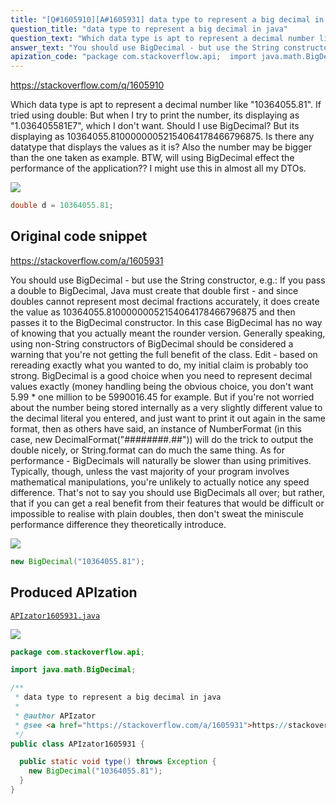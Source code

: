 ```yaml
---
title: "[Q#1605910][A#1605931] data type to represent a big decimal in java"
question_title: "data type to represent a big decimal in java"
question_text: "Which data type is apt to represent a decimal number like \"10364055.81\". If tried using double: But when I try to print the number, its displaying as \"1.036405581E7\", which I don't want. Should I use BigDecimal? But its displaying as 10364055.81000000052154064178466796875. Is there any datatype that displays the values as it is? Also the number may be bigger than the one taken as example. BTW, will using BigDecimal effect the performance of the application?? I might use this in almost all my DTOs."
answer_text: "You should use BigDecimal - but use the String constructor, e.g.: If you pass a double to BigDecimal, Java must create that double first - and since doubles cannot represent most decimal fractions accurately, it does create the value as 10364055.81000000052154064178466796875 and then passes it to the BigDecimal constructor.  In this case BigDecimal has no way of knowing that you actually meant the rounder version. Generally speaking, using non-String constructors of BigDecimal should be considered a warning that you're not getting the full benefit of the class. Edit - based on rereading exactly what you wanted to do, my initial claim is probably too strong.  BigDecimal is a good choice when you need to represent decimal values exactly (money handling being the obvious choice, you don't want 5.99 * one million to be 5990016.45 for example. But if you're not worried about the number being stored internally as a very slightly different value to the decimal literal you entered, and just want to print it out again in the same format, then as others have said, an instance of NumberFormat (in this case, new DecimalFormat(\"########.##\")) will do the trick to output the double nicely, or String.format can do much the same thing. As for performance - BigDecimals will naturally be slower than using primitives.  Typically, though, unless the vast majority of your program involves mathematical manipulations, you're unlikely to actually notice any speed difference.  That's not to say you should use BigDecimals all over; but rather, that if you can get a real benefit from their features that would be difficult or impossible to realise with plain doubles, then don't sweat the miniscule performance difference they theoretically introduce."
apization_code: "package com.stackoverflow.api;  import java.math.BigDecimal;  /**  * data type to represent a big decimal in java  *  * @author APIzator  * @see <a href=\"https://stackoverflow.com/a/1605931\">https://stackoverflow.com/a/1605931</a>  */ public class APIzator1605931 {    public static void type() throws Exception {     new BigDecimal(\"10364055.81\");   } }"
---
```


https://stackoverflow.com/q/1605910

Which data type is apt to represent a decimal number like &quot;10364055.81&quot;.
If tried using double:
But when I try to print the number, its displaying as &quot;1.036405581E7&quot;, which I don&#x27;t want.
Should I use BigDecimal? But its displaying as 10364055.81000000052154064178466796875.
Is there any datatype that displays the values as it is? Also the number may be bigger than the one taken as example.
BTW, will using BigDecimal effect the performance of the application?? I might use this in almost all my DTOs.


<div class="code-logo"><img src="/stackoverflow.png" /></div>

```java
double d = 10364055.81;
```


## Original code snippet

https://stackoverflow.com/a/1605931

You should use BigDecimal - but use the String constructor, e.g.:
If you pass a double to BigDecimal, Java must create that double first - and since doubles cannot represent most decimal fractions accurately, it does create the value as 10364055.81000000052154064178466796875 and then passes it to the BigDecimal constructor.  In this case BigDecimal has no way of knowing that you actually meant the rounder version.
Generally speaking, using non-String constructors of BigDecimal should be considered a warning that you&#x27;re not getting the full benefit of the class.
Edit - based on rereading exactly what you wanted to do, my initial claim is probably too strong.  BigDecimal is a good choice when you need to represent decimal values exactly (money handling being the obvious choice, you don&#x27;t want 5.99 * one million to be 5990016.45 for example.
But if you&#x27;re not worried about the number being stored internally as a very slightly different value to the decimal literal you entered, and just want to print it out again in the same format, then as others have said, an instance of NumberFormat (in this case, new DecimalFormat(&quot;########.##&quot;)) will do the trick to output the double nicely, or String.format can do much the same thing.
As for performance - BigDecimals will naturally be slower than using primitives.  Typically, though, unless the vast majority of your program involves mathematical manipulations, you&#x27;re unlikely to actually notice any speed difference.  That&#x27;s not to say you should use BigDecimals all over; but rather, that if you can get a real benefit from their features that would be difficult or impossible to realise with plain doubles, then don&#x27;t sweat the miniscule performance difference they theoretically introduce.

<div class="code-logo"><img src="/stackoverflow.png" /></div>

```java
new BigDecimal("10364055.81");
```

## Produced APIzation

[`APIzator1605931.java`](https://github.com/pasqualesalza/apization-temp-data/raw/master/search/APIzator1605931.java)

<div class="code-logo"><img src="/apizator.png" /></div>

```java
package com.stackoverflow.api;

import java.math.BigDecimal;

/**
 * data type to represent a big decimal in java
 *
 * @author APIzator
 * @see <a href="https://stackoverflow.com/a/1605931">https://stackoverflow.com/a/1605931</a>
 */
public class APIzator1605931 {

  public static void type() throws Exception {
    new BigDecimal("10364055.81");
  }
}

```